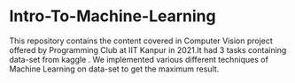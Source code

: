 # Intro-To-Machine-Learning
This repository contains the content covered in Computer Vision project offered by Programming Club at IIT Kanpur in 2021.It had 3 tasks containing data-set from kaggle .
We implemented various different techniques of Machine Learning on data-set to get the maximum result. 
